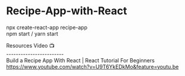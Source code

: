 # Recipe-App-with-React

npx create-react-app recipe-app <br/>
npm start / yarn start

Resources Video :tv: <br/>
------------------------<br/>
Build a Recipe App With React | React Tutorial For Beginners <br/>
https://www.youtube.com/watch?v=U9T6YkEDkMo&feature=youtu.be 

